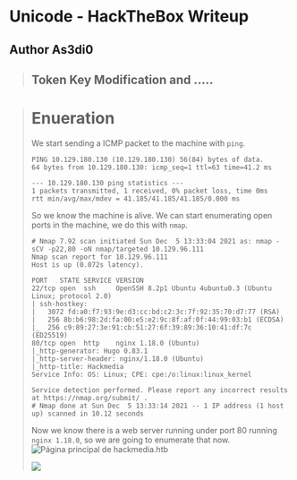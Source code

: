 # Unicode - HackTheBox Writeup
## Author As3di0

> ## Token Key Modification and .....

> # Enueration
> We start sending a ICMP packet to the machine with `ping`.
> ```
> PING 10.129.180.130 (10.129.180.130) 56(84) bytes of data.
> 64 bytes from 10.129.180.130: icmp_seq=1 ttl=63 time=41.2 ms
>
> --- 10.129.180.130 ping statistics ---
> 1 packets transmitted, 1 received, 0% packet loss, time 0ms
> rtt min/avg/max/mdev = 41.185/41.185/41.185/0.000 ms
> ```
> So we know the machine is alive. We can start enumerating open ports in the machine, we do this with `nmap`.
>
> ```
> # Nmap 7.92 scan initiated Sun Dec  5 13:33:04 2021 as: nmap -sCV -p22,80 -oN nmap/targeted 10.129.96.111
> Nmap scan report for 10.129.96.111
> Host is up (0.072s latency).
> 
> PORT   STATE SERVICE VERSION
> 22/tcp open  ssh     OpenSSH 8.2p1 Ubuntu 4ubuntu0.3 (Ubuntu Linux; protocol 2.0)
> | ssh-hostkey: 
> |   3072 fd:a0:f7:93:9e:d3:cc:bd:c2:3c:7f:92:35:70:d7:77 (RSA)
> |   256 8b:b6:98:2d:fa:00:e5:e2:9c:8f:af:0f:44:99:03:b1 (ECDSA)
> |_  256 c9:89:27:3e:91:cb:51:27:6f:39:89:36:10:41:df:7c (ED25519)
> 80/tcp open  http    nginx 1.18.0 (Ubuntu)
> |_http-generator: Hugo 0.83.1
> |_http-server-header: nginx/1.18.0 (Ubuntu)
> |_http-title: Hackmedia
> Service Info: OS: Linux; CPE: cpe:/o:linux:linux_kernel
>
> Service detection performed. Please report any incorrect results at https://nmap.org/submit/ .
> # Nmap done at Sun Dec  5 13:33:14 2021 -- 1 IP address (1 host up) scanned in 10.12 seconds
> ```
> Now we know there is a web server running under port 80 running `nginx 1.18.0`, so we are going to enumerate that now.
> ![Página principal de hackmedia.htb](/Images/Unicode/hackmediaHomePage.png)
> 
> ![](/Images/etcHostsHackmedia)
> 
